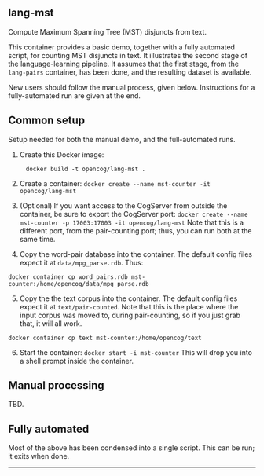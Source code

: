 lang-mst
--------
Compute Maximum Spanning Tree (MST) disjuncts from text.

This container provides a basic demo, together with a fully automated
script, for counting MST disjuncts in text. It illustrates the second
stage of the language-learning pipeline. It assumes that the first
stage, from the `lang-pairs` container, has been done, and the resulting
dataset is available.

New users should follow the manual process, given below. Instructions
for a fully-automated run are given at the end.

Common setup
------------
Setup needed for both the manual demo, and the full-automated runs.

1. Create this Docker image:
```
     docker build -t opencog/lang-mst .
```
2. Create a container:
   `docker create --name mst-counter -it opencog/lang-mst`

3. (Optional) If you want access to the CogServer from outside the
   container, be sure to export the CogServer port:
   `docker create --name mst-counter -p 17003:17003 -it opencog/lang-mst`
   Note that this is a different port, from the pair-counting port;
   thus, you can run both at the same time.

4. Copy the word-pair database into the container. The default config
   files expect it at `data/mpg_parse.rdb`. Thus:
```
docker container cp word_pairs.rdb mst-counter:/home/opencog/data/mpg_parse.rdb
```

5. Copy the the text corpus into the container. The default config
   files expect it at `text/pair-counted`.  Note that this is the
   place where the input corpus was moved to, during pair-counting,
   so if you just grab that, it will all work.
```
docker container cp text mst-counter:/home/opencog/text
```

6. Start the container: `docker start -i mst-counter`
   This will drop you into a shell prompt inside the container.


Manual processing
-----------------
TBD.

Fully automated
---------------
Most of the above has been condensed into a single script.  This can be
run; it exits when done.


------
